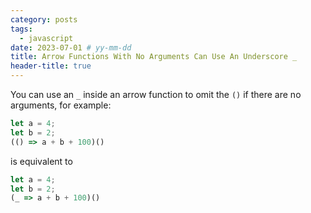 ```yaml
---
category: posts
tags:
  - javascript
date: 2023-07-01 # yy-mm-dd
title: Arrow Functions With No Arguments Can Use An Underscore _
header-title: true
---
```


You can use an `_` inside an arrow function to omit the `()` if there are no arguments, for example:

```javascript
let a = 4;
let b = 2;
(() => a + b + 100)()
```

is equivalent to

```javascript
let a = 4;
let b = 2;
(_ => a + b + 100)()
```